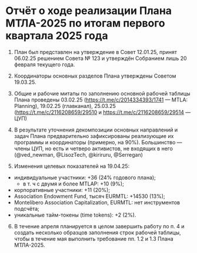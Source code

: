 # Отчёт о ходе реализации Плана МТЛА-2025 по итогам первого квартала 2025 года

1. План был представлен на утверждение в Совет 12.01.25, принят 06.02.25 решением Совета № 123 и утверждён Собранием лишь 20 февраля текущего года.

2. Координаторы основных разделов Плана утверждены Советом 19.03.25.

3. Общие и рабочие митапы по заполнению основной рабочей таблицы Плана проведены 03.02.25 (https://t.me/c/2014334393/1741 — MTLA: Planning), 19.02.25 (главканал), 25.03.25 (https://t.me/c/2116208659/29510 и https://t.me/c/2116208659/29514 — ЦУП)

4. В результате уточнения декомпозиции основных направлений и задач Плана предварительно зафиксированы реализующие их программы и координаторы (примерно, на 90%). Большинство — члены ЦУП, но есть и четверо активистов, не входящих в него (@ved_newman, @LisozTech, @kiriruru, @Serregan)

5. Изменения целевых показателей на 19.04.25:
* индивидуальные участники: +36 (24% годового плана);
    * в т. ч с двумя и более MTLAP: +10 (9%);
* корпоративные участники: +11 (20%);
* Association Endowment Fund, тысяч EURMTL: +14530 (13%);
* Montelibero Association Capitalization, EURMTL: нет инструментов подсчёта;
* уникальные тайм-токены (time tokens): +2 (2%).

6. В течение апреля планируется в целом завершить работу по п. 4 и создать несколько образцов заполнения строк рабочей таблицы, чтобы в течение мая выполнить требование пп. 1.2 и 1.3 Плана МТЛА-2025.
